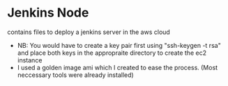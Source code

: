 # Jenkins Node
contains files to deploy a jenkins server in the aws cloud
* NB: You would have to create a key pair first using "ssh-keygen -t rsa" and place both keys in the appropraite directory to create the ec2 instance 
* I used a golden image ami which I created to ease the process. (Most neccessary tools were already installed)
